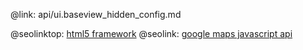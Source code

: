 @link: api/ui.baseview_hidden_config.md

@seolinktop: [html5 framework](https://webix.com)
@seolink: [google maps javascript api](https://webix.com/widget/maps/)